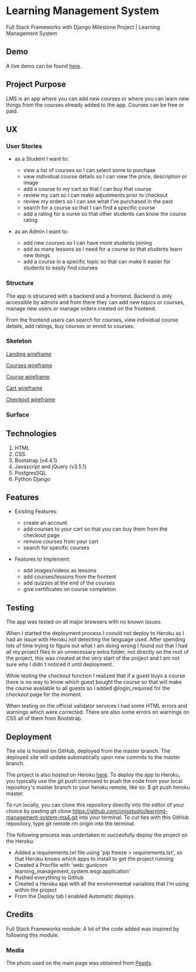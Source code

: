 # Learning Management System

Full Stack Frameworks with Django Milestone Project | Learning Management System

## Demo

A live demo can be found [here](https://lms-ms4.herokuapp.com/).

## Project Purpose

LMS is an app where you can add new courses or where you can learn new things from the courses already added to the app. Courses can be free or paid.

## UX

### User Stories

- as a Student I want to:

  - view a list of courses so I can select some to purchase
  - view individual course details so I can view the price, description or image
  - add a course to my cart so that I can buy that course
  - review my cart so I can make adjustments prior to checkout
  - review my orders so I can see what I’ve purchased in the past
  - search for a course so that I can find a specific course
  - add a rating for a ourse so that other students can know the course rating

- as an Admin I want to:

  - add new courses so I can have more students joining
  - add as many lessons as I need for a course so that students learn new things
  - add a course in a specific topic so that can make it easier for students to easily find courses

### Structure

The app is strucured with a backend and a frontend. Backend is only accessible by admins and from there they can add new topics or courses, manage new users or manage orders created on the frontend.

From the frontend users can search for courses, view individual course details, add ratings, buy courses or enroll to courses.

### Skeleton

[Landing wireframe](https://github.com/onisstudio/learning-management-system-ms4/blob/master/wireframes/landing.png)

[Courses wireframe](https://github.com/onisstudio/learning-management-system-ms4/blob/master/wireframes/courses.png)

[Course wireframe](https://github.com/onisstudio/learning-management-system-ms4/blob/master/wireframes/course.png)

[Cart wireframe](https://github.com/onisstudio/learning-management-system-ms4/blob/master/wireframes/cart.png)

[Checkout wireframe](https://github.com/onisstudio/learning-management-system-ms4/blob/master/wireframes/checkout.png)

### Surface

## Technologies

1. HTML
2. CSS
3. Bootstrap (v4.4.1)
4. Javascript and jQuery (v3.5.1)
5. PostgresSQL
6. Python Django

## Features

- Existing Features:

  - create an account
  - add courses to your cart so that you can buy them from the checkout page
  - remove courses from your cart
  - search for specific courses

- Features to Implement:

  - add images/videos as lessons
  - add courses/lessons from the frontent
  - add quizzes at the end of the courses
  - give certificates on course completion

## Testing

The app was tested on all major browsers with no known issues.

When I started the deployment process I coould not deploy to Heroku as I had an issue with Heroku not detecting the language used. After spending lots of time trying to figure out what I am doing wrong I found out that I had all my project files in an unnecessary extra folder, not directly on the root of the project, this was created at the very start of the project and I am not sure why I didn`t noticed it until deployment.

While testing the checkout function I realized that if a guest buys a course there is no way to know which guest bought the course so that will make the course available to all guests so I added @login_required for the checkout page for the moment.

When testing on the official validator services I had some HTML errors and warnings which were corrected. There are also some errors on warnings on CSS all of them from Bootstrap.

## Deployment

The site is hosted on GitHub, deployed from the master branch. The deployed site will update automatically upon new commits to the master branch.

The project is also hosted on Heroku [here](https://lms-ms4.herokuapp.com/). To deploy the app to Heroku, you typically use the git push command to push the code from your local repository's master branch to your heroku remote, like so: \$ git push heroku master.

To run locally, you can clone this repository directly into the editor of your choice by pasting git clone <https://github.com/onisstudio/learning-management-system-ms4.git> into your terminal. To cut ties with this GitHub repository, type git remote rm origin into the terminal.

The following process was undertaken to succesfully deploy the project on the Heroku:

- Added a requirements.txt file using 'pip freeze > requirements.txt', so that Heroku knows which apps to install to get the project running
- Created a Procfile with 'web: gunicorn learning_management_system.wsgi:application'
- Pushed everything to Github
- Created a Heroku app with all the environmental variables that I'm using within the project
- From the Deploy tab I enabled Automatic deploys

## Credits

Full Stack Frameworks module: A lot of the code added was inspired by following this module.

### Media

The photo used on the main page was obtained from [Pexels](https://www.pexels.com/).
